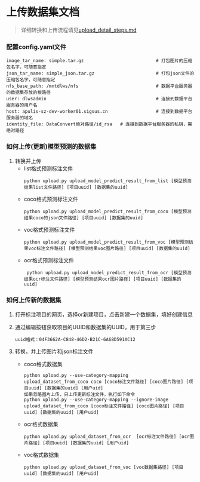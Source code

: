 # 上传数据集文档
> 详细转换和上传流程请见[upload_detail_steps.md](https://github.com/apulis/dev_document/blob/master/label/upload_detail_steps.md)

### 配置config.yaml文件
```shell script
image_tar_name: simple.tar.gz                           # 打包图片的压缩包名字，可随意指定
json_tar_name: simple_json.tar.gz                       # 打包json文件的压缩包名字，可随意指定
nfs_base_path: /mntdlws/nfs                             # 数据平台服务器的数据集存放的根路径
user: dlwsadmin                                         # 连接到数据平台服务器的用户名
host: apulis-sz-dev-worker01.sigsus.cn                  # 连接到数据平台服务器的域名
identity_file: DataConvert绝对路径/id_rsa   # 连接到数据平台服务器的私钥，需绝对路径
```

### 如何上传(更新)模型预测的数据集
1. 转换并上传
    - list格式预测标注文件
        ```shell script
        python upload.py upload_model_predict_result_from_list [模型预测结果list文件路径] [项目uuid] [数据集的uuid]
        ```
    - coco格式预测标注文件
         ```shell script
        python upload.py upload_model_predict_result_from_coco [模型预测结果coco的json文件路径] [项目uuid] [数据集的uuid]
        ```
    - voc格式预测标注文件
         ```shell script
        python upload.py upload_model_predict_result_from_voc [模型预测结果voc标注文件路径] [模型预测结果voc图片路径] [项目uuid] [数据集的uuid]
        ```
    - ocr格式预测标注文件
       ```shell script
        python upload.py upload_model_predict_result_from_ocr [模型预测结果ocr标注文件路径] [模型预测结果ocr图片路径] [项目uuid] [数据集的uuid]
        ```

### 如何上传新的数据集

1. 打开标注项目的网页，选择or新建项目，点击新建一个数据集，填好创建信息

2. 通过编辑按钮获取项目的UUID和数据集的UUID，用于第三步
    ``` 
    uuid格式：04F3662A-C848-46D2-B21C-6A68D591AC12
    ```
3. 转换，并上传图片和json标注文件
    - coco格式数据集
        ```shell script
        python upload.py --use-category-mapping upload_dataset_from_coco coco [coco标注文件路径] [coco图片路径] [项目uuid] [数据集的uuid] [用户uid]
       如果忽略图片上传，只上传更新标注文件，执行如下命令
       python upload.py --use-category-mapping --ignore-image upload_dataset_from_coco [coco标注文件路径] [coco图片路径] [项目uuid] [数据集的uuid] [用户uid]
        ```
    - ocr格式数据集
        ```shell script
        python upload.py upload_dataset_from_ocr  [ocr标注文件路径] [ocr图片路径] [项目uuid] [数据集的uuid] [用户uid]
        ```
    - voc格式数据集
        ```shell script
        python upload.py upload_dataset_from_voc [voc数据集路径] [项目uuid] [数据集的uuid] [用户uid]
        ```

